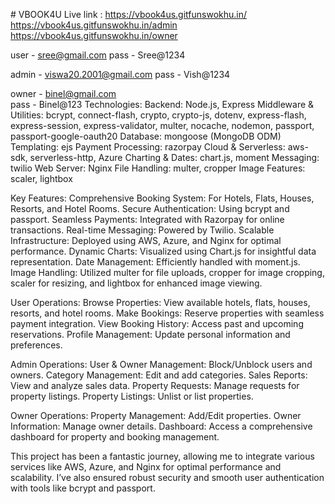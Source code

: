 
#   V B O O K 4 U 
 Live link : https://vbook4us.gitfunswokhu.in/
             https://vbook4us.gitfunswokhu.in/admin
             https://vbook4us.gitfunswokhu.in/owner

user - sree@gmail.com
pass - Sree@1234

admin - viswa20.2001@gmail.com
pass - Vish@1234

owner - binel@gmail.com  
pass - Binel@123
 
Technologies:
Backend: Node.js, Express
Middleware & Utilities: bcrypt, connect-flash, crypto, crypto-js, dotenv, express-flash, express-session, express-validator, multer, nocache, nodemon, passport, passport-google-oauth20
Database: mongoose (MongoDB ODM)
Templating: ejs
Payment Processing: razorpay
Cloud & Serverless: aws-sdk, serverless-http, Azure
Charting & Dates: chart.js, moment
Messaging: twilio
Web Server: Nginx
File Handling: multer, cropper
Image Features: scaler, lightbox


Key Features:
Comprehensive Booking System: For Hotels, Flats, Houses, Resorts, and Hotel Rooms.
Secure Authentication: Using bcrypt and passport.
Seamless Payments: Integrated with Razorpay for online transactions.
Real-time Messaging: Powered by Twilio.
Scalable Infrastructure: Deployed using AWS, Azure, and Nginx for optimal performance.
Dynamic Charts: Visualized using Chart.js for insightful data representation.
Date Management: Efficiently handled with moment.js.
Image Handling: Utilized multer for file uploads, cropper for image cropping, scaler for resizing, and lightbox for enhanced image viewing.


User Operations:
Browse Properties: View available hotels, flats, houses, resorts, and hotel rooms.
Make Bookings: Reserve properties with seamless payment integration.
View Booking History: Access past and upcoming reservations.
Profile Management: Update personal information and preferences.


Admin Operations:
User & Owner Management: Block/Unblock users and owners.
Category Management: Edit and add categories.
Sales Reports: View and analyze sales data.
Property Requests: Manage requests for property listings.
Property Listings: Unlist or list properties.


Owner Operations:
Property Management: Add/Edit properties.
Owner Information: Manage owner details.
Dashboard: Access a comprehensive dashboard for property and booking management.


This project has been a fantastic journey, allowing me to integrate various services like AWS, Azure, and Nginx for optimal performance and scalability. I’ve also ensured robust security and smooth user authentication with tools like bcrypt and passport.
